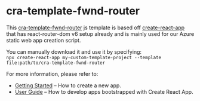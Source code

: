 # cra-template-fwnd-router

This [cra-template-fwnd-router](https://github.com/fwnanodev/cra-template-fwnd-router) js template is based off [create-react-app](https://github.com/facebook/create-react-app) that has react-router-dom v6 setup already and is mainly used for our Azure static web app creation script.

You can manually download it and use it by specifying:\
`npx create-react-app my-custom-template-project --template file:path/to/cra-template-fwnd-router`

For more information, please refer to:

- [Getting Started](https://create-react-app.dev/docs/getting-started) – How to create a new app.
- [User Guide](https://create-react-app.dev) – How to develop apps bootstrapped with Create React App.
